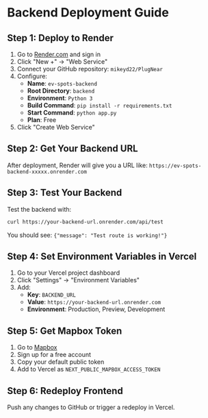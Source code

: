 # Backend Deployment Guide

## Step 1: Deploy to Render

1. Go to [Render.com](https://render.com) and sign in
2. Click "New +" → "Web Service"
3. Connect your GitHub repository: `mikeyd22/PlugNear`
4. Configure:
   - **Name**: `ev-spots-backend`
   - **Root Directory**: `backend`
   - **Environment**: `Python 3`
   - **Build Command**: `pip install -r requirements.txt`
   - **Start Command**: `python app.py`
   - **Plan**: Free
5. Click "Create Web Service"

## Step 2: Get Your Backend URL

After deployment, Render will give you a URL like:
`https://ev-spots-backend-xxxxx.onrender.com`

## Step 3: Test Your Backend

Test the backend with:
```bash
curl https://your-backend-url.onrender.com/api/test
```

You should see: `{"message": "Test route is working!"}`

## Step 4: Set Environment Variables in Vercel

1. Go to your Vercel project dashboard
2. Click "Settings" → "Environment Variables"
3. Add:
   - **Key**: `BACKEND_URL`
   - **Value**: `https://your-backend-url.onrender.com`
   - **Environment**: Production, Preview, Development

## Step 5: Get Mapbox Token

1. Go to [Mapbox](https://account.mapbox.com/access-tokens/)
2. Sign up for a free account
3. Copy your default public token
4. Add to Vercel as `NEXT_PUBLIC_MAPBOX_ACCESS_TOKEN`

## Step 6: Redeploy Frontend

Push any changes to GitHub or trigger a redeploy in Vercel. 